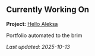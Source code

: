 ## Currently Working On

**Project:** [Hello Aleksa](https://github.com/alxhdd/hello-aleksa)

Portfolio automated to the brim

_Last updated: 2025-10-13_
